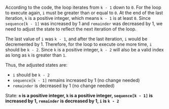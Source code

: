 According to the code, the loop iterates from `k - 1` down to `0`. For the loop to execute again, `i` must be greater than or equal to `0`. At the end of the last iteration, `k` is a positive integer, which means `k - 1` is at least `0`. Since `sequence[k - 1]` was increased by 1 and `remainder` was decreased by 1, we need to adjust the state to reflect the next iteration of the loop.

The last value of `i` was `k - 1`, and after the last iteration, `i` would be decremented by 1. Therefore, for the loop to execute one more time, `i` should be `k - 2`. Since `k` is a positive integer, `k - 2` will also be a valid index as long as `k` is greater than `1`.

Thus, the adjusted states are:
- `i` should be `k - 2`
- `sequence[k - 1]` remains increased by 1 (no change needed)
- `remainder` is decreased by 1 (no change needed)

State: **`n` is a positive integer, `k` is a positive integer, `sequence[k - 1]` is increased by 1, `remainder` is decreased by 1, `i` is `k - 2`**